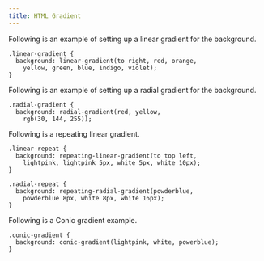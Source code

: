 ```yaml
---
title: HTML Gradient
---
```


Following is an example of setting up a linear gradient
for the background.

    .linear-gradient {
      background: linear-gradient(to right, red, orange, 
        yellow, green, blue, indigo, violet);
    }
   
Following is an example of setting up a radial 
gradient for the background.

    .radial-gradient {
      background: radial-gradient(red, yellow, 
        rgb(30, 144, 255));

Following is a repeating linear gradient.

    .linear-repeat {
      background: repeating-linear-gradient(to top left,
        lightpink, lightpink 5px, white 5px, white 10px);
    }

    .radial-repeat {
      background: repeating-radial-gradient(powderblue,
        powderblue 8px, white 8px, white 16px);
    }

Following is a Conic gradient example.

    .conic-gradient {
      background: conic-gradient(lightpink, white, powerblue);
    }


